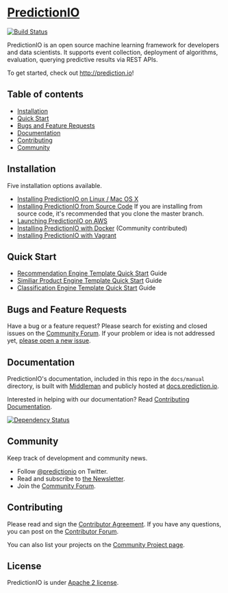 # [PredictionIO](http://prediction.io)

[![Build
Status](https://api.travis-ci.org/apache/incubator-predictionio.svg?branch=develop)](https://travis-ci.org/PredictionIO/PredictionIO)

PredictionIO is an open source machine learning framework for developers and
data scientists. It supports event collection, deployment of algorithms,
evaluation, querying predictive results via REST APIs.

To get started, check out http://prediction.io!


## Table of contents
- [Installation](#installation)
- [Quick Start](#quick-start)
- [Bugs and Feature Requests](#bugs-and-feature-requests)
- [Documentation](#documentation)
- [Contributing](#contributing)
- [Community](#community)


## Installation

Five installation options available.

*   [Installing PredictionIO on Linux / Mac OS
    X](http://docs.prediction.io/install/install-linux/)
*   [Installing PredictionIO from Source
    Code](http://docs.prediction.io/install/install-sourcecode/)
    If you are installing from source code, it's recommended that you clone the
    master branch.
*   [Launching PredictionIO on
    AWS](http://docs.prediction.io/install/launch-aws/)
*   [Installing PredictionIO with
    Docker](https://github.com/mingfang/docker-predictionio) (Community
    contributed)
*   [Installing PredictionIO with
    Vagrant](http://docs.prediction.io/install/install-vagrant/)


## Quick Start

*   [Recommendation Engine Template Quick
    Start](http://docs.prediction.io/templates/recommendation/quickstart/)
    Guide
*   [Similiar Product Engine Template Quick
    Start](http://docs.prediction.io/templates/similarproduct/quickstart/)
    Guide
*   [Classification Engine Template Quick
    Start](http://docs.prediction.io/templates/classification/quickstart/)
    Guide


## Bugs and Feature Requests

Have a bug or a feature request?  Please search for existing and closed issues
on the [Community
Forum](https://groups.google.com/forum/#!forum/predictionio-user). If your
problem or idea is not addressed yet, [please open a new
issue](https://github.com/PredictionIO/PredictionIO/issues/new).


## Documentation

PredictionIO's documentation, included in this repo in the `docs/manual`
directory, is built with [Middleman](http://middlemanapp.com/) and publicly
hosted at [docs.prediction.io](http://docs.prediction.io/).

Interested in helping with our documentation? Read [Contributing
Documentation](http://docs.prediction.io/community/contribute-documentation/).

[![Dependency
Status](https://gemnasium.com/PredictionIO/PredictionIO.svg)](https://gemnasium.com/PredictionIO/PredictionIO)


## Community

Keep track of development and community news.

*   Follow [@predictionio](https://twitter.com/predictionio) on Twitter.
*   Read and subscribe to [the
    Newsletter](https://prediction.io/#newsletter).
*   Join the [Community
    Forum](https://groups.google.com/forum/#!forum/predictionio-user).


## Contributing

Please read and sign the [Contributor Agreement](http://prediction.io/cla). If
you have any questions, you can post on the [Contributor
Forum](https://groups.google.com/forum/#!forum/predictionio-dev).

You can also list your projects on the [Community Project
page](http://docs.prediction.io/community/projects/).


## License

PredictionIO is under [Apache 2
license](http://www.apache.org/licenses/LICENSE-2.0.html).
